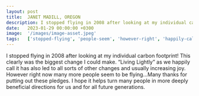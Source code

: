 ```yaml
---
layout: post
title:  JANET MADILL, OREGON
description: I stopped flying in 2008 after looking at my individual carbon footprint! This clearly was the biggest change I could make. “Living Lightly” as we hap...
date:   2023-01-29 00:00:00 +0300
image:  '/images/image-asset.jpeg'
tags:   ['stopped-flying', 'people-seem', 'however-right', 'happily-call', 'future-generations', 'could-make', 'biggest-change', 'also-led']
---
```

I stopped flying in 2008 after looking at my individual carbon footprint! This clearly was the biggest change I could make. “Living Lightly” as we happily call it has also led to all sorts of other changes and usually increasing joy. However right now many more people seem to be flying…Many thanks for putting out these pledges. I hope it helps turn many people in more deeply beneficial directions for us and for all future generations.

